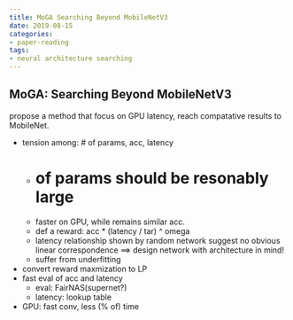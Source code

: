 ```yaml
---
title: MoGA Searching Beyond MobileNetV3
date: 2019-08-15
categories:
- paper-reading
tags:
- neural architecture searching
---
```


## MoGA: Searching Beyond MobileNetV3

propose a method that focus on GPU latency, reach compatative results to MobileNet.
- tension among: # of params, acc, latency
    - # of params should be resonably large
    - faster on GPU, while remains similar acc.
    - def a reward: acc * (latency / tar) ^ omega
    - latency relationship shown by random network suggest no obvious linear correspondence ==> design network with architecture in mind!
    - suffer from underfitting
- convert reward maxmization to LP
- fast eval of acc and latency
    - eval: FairNAS(supernet?)
    - latency: lookup table
- GPU: fast conv, less (% of) time

